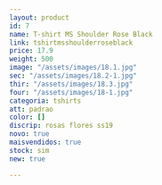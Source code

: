 ```yaml
---
layout: product
id: 7
name: T-shirt MS Shoulder Rose Black
link: tshirtmsshoulderroseblack
price: 17.9
weight: 500
image: "/assets/images/18.1.jpg"
sec: "/assets/images/18.2-1.jpg"
thir: "/assets/images/18.3.jpg"
four: "/assets/images/18-1.jpg"
categoria: tshirts
att: padrao
color: []
discrip: rosas flores ss19
novo: true
maisvendidos: true
stock: sim
new: true

---
```

